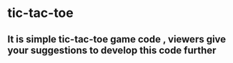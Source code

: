 # tic-tac-toe
## It is simple tic-tac-toe game code , viewers give your suggestions to develop this code further
